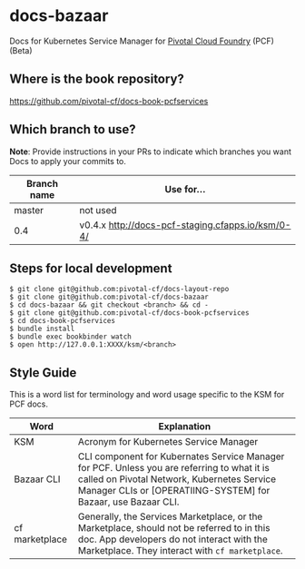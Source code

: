 docs-bazaar
==========

Docs for Kubernetes Service Manager for [Pivotal Cloud Foundry](https://network.pivotal.io/products/pivotal-cf) (PCF)(Beta)

## Where is the book repository?
https://github.com/pivotal-cf/docs-book-pcfservices

## Which branch to use?

**Note**: Provide instructions in your PRs to indicate which branches you want Docs to apply your commits to. 

| Branch name | Use for… |
|-------------| ------|
| master      | not used
| 0.4       | v0.4.x  http://docs-pcf-staging.cfapps.io/ksm/0-4/ |

## Steps for local development
```
$ git clone git@github.com:pivotal-cf/docs-layout-repo 
$ git clone git@github.com:pivotal-cf/docs-bazaar
$ cd docs-bazaar && git checkout <branch> && cd -
$ git clone git@github.com:pivotal-cf/docs-book-pcfservices
$ cd docs-book-pcfservices
$ bundle install
$ bundle exec bookbinder watch
$ open http://127.0.0.1:XXXX/ksm/<branch>
```


## Style Guide

This is a word list for terminology and word usage specific to the KSM for PCF docs.

| Word | Explanation |
|------|-------------|
| KSM |Acronym for Kubernetes Service Manager|
| Bazaar CLI | CLI component for Kubernates Service Manager for PCF. Unless you are referring to what it is called on Pivotal Network, Kubernetes Service Manager CLIs or [OPERATIING-SYSTEM] for Bazaar, use Bazaar CLI.|
|cf marketplace| Generally, the Services Marketplace, or the Marketplace, should not be referred to in this doc. App developers do not interact with the Marketplace. They interact with `cf marketplace`.|


